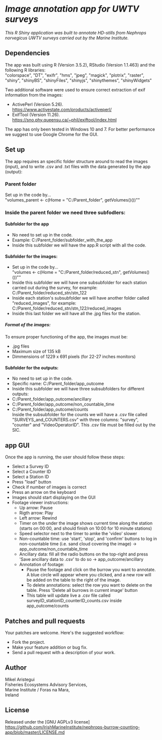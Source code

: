 # *Image annotation app for UWTV surveys*

*This R Shiny application was built to annotate HD-stills from _Nephrops_ norvegicus UWTV surveys carried out by the Marine Institute.*


## Dependencies

The app was built using R (Version 3.5.2), RStudio (Version 1.1.463) and the following R libraries:  
"colorspace", "DT", "exifr", "hms", "jpeg", "magick", "plotrix", "raster", "shiny", "shinyBS", "shinyFiles", "shinyjs", "shinythemes", "shinyWidgets"  

Two additional software were used to ensure correct extraction of exif information from the images:

* ActivePerl (Version 5.26). https://www.activestate.com/products/activeperl/
* ExifTool (Version 11.26). https://sno.phy.queensu.ca/~phil/exiftool/index.html

The app has only been tested in Windows 10 and 7. For better performance we suggest to use Google Chrome for the GUI.



## Set up

The app requires an specific folder structure around to read the images (input), and to write .csv and .txt files with the data generated by the app (output):

### Parent folder
Set up in the code by...  
"volumes_parent <- c(Home = "C:/Parent_folder", getVolumes()())""


### Inside the parent folder we need three subfodlers:

#### Subfolder for the app
* No need to set up in the code.  
* Example: C:/Parent_folder/subfolder_with_the_app  
* Inside this subfolder we will have the app.R script with all the code.

#### Subfolder for the images:
* Set up in the code by...  
"volumes <- c(Home = "C:/Parent_folder/reduced_stn", getVolumes()())""
* Inside this subfolder we will have one subsubfolder for each station carried out during the survey, for example: C:/Parent_folder/reduced_stn/stn_122
* Inside each station's subsubfolder we will have another folder called "reduced_images", for example: C:/Parent_folder/reduced_stn/stn_122/reduced_images
* Inside this last folder we will have all the .jpg files for the station.

##### Format of the images:
To ensure proper functioning of the app, the images must be:
* .jpg files
* Maximum size of 135 kB
* Dimmensions of 1229 x 691 pixels (for 22-27 inches monitors)


#### Subfolder for the outputs:
* No need to set up in the code.  
* Specific name: C:/Parent_folder/app_outcome  
* Inside this subfolder we will have three subsubfolders for different outputs:  
* C:/Parent_folder/app_outcome/ancillary  
* C:/Parent_folder/app_outcome/non_countable_time  
* C:/Parent_folder/app_outcome/counts  
Inside the subsubfolder for the counts we will have a .csv file called "SURVEYS_and_COUNTERS.csv" with three columns: "survey", "counter" and "VideoOperatorID". This .csv file must be filled out by the SIC.  


## app GUI

Once the app is running, the user should follow these steps:
* Select a Survey ID
* Select a Counter ID
* Select a Station ID
* Press "load" button
* Check if number of images is correct
* Press an arrow on the keyboard
* Images should start displaying on the GUI
* Footage viewer instructions:
  * Up arrow: Pause
  * Rigth arrow: Play
  * Left arrow: Rewind
  * Timer on the under the image shows current time along the station (starts on 00:00, and should finish on 10:00 for 10 minute stations)
  * Speed selector next to the timer to amke the 'video' slower
  * Non-countable time: use 'start', 'stop', and 'confirm' buttons to log in non-countable time (i.e. sand cloud covering the image) -> app_outcome/non_countable_time
  * Ancillary data: fill all the radio buttons on the top-right and press 'Save ancillary data to .csv' to do so -> app_outcome/ancillary
  * Annotation of footage:
    * Pause the footage and click on the burrow you want to annotate. A blue circle will appear where you clicked, and a new row will be added on the table to the right of the image.
    * To delete annotations: select the row you want to delete on the table. Press 'Delete all burrows in current image' button
    * This table will update live a .csv file called surveyID_stationID_counterID_counts.csv inside app_outcome/counts




## Patches and pull requests

Your patches are welcome. Here's the suggested workflow:
 
* Fork the project.
* Make your feature addition or bug fix.
* Send a pull request with a description of your work.


## Author
Mikel Aristegui  
Fisheries Ecosystems Advisory Services,  
Marine Institute / Foras na Mara,  
Ireland


## License
Released under the [GNU AGPLv3 license] https://github.com/IrishMarineInstitute/nephrops-burrow-counting-app/blob/master/LICENSE.md
